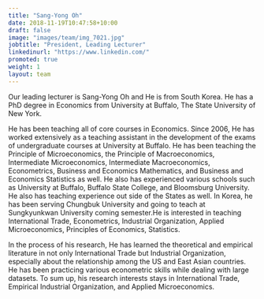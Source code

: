 ```yaml
---
title: "Sang-Yong Oh"
date: 2018-11-19T10:47:58+10:00
draft: false
image: "images/team/img_7021.jpg"
jobtitle: "President, Leading Lecturer"
linkedinurl: "https://www.linkedin.com/"
promoted: true
weight: 1
layout: team
---
```


Our leading lecturer is Sang-Yong Oh and He is from South Korea. He has a PhD degree in Economics from University at Buffalo, The State University of New York.

He has been teaching all of core courses in Economics. Since 2006, He has worked extensively as a teaching assistant in the development of the exams of undergraduate courses at University at Buffalo. He has been teaching the Principle of Microeconomics, the Principle of Macroeconomics, Intermediate Microeconomics, Intermediate Macroeconomics, Econometrics, Business and Economics Mathematics, and Business and Economics Statistics as well. He also has experienced various schools such as University at Buffalo, Buffalo State College, and Bloomsburg University. He also has teaching experience out side of the States as well. In Korea, he has been serving Chungbuk University and going to teach at Sungkyunkwan University coming semester.He is interested in teaching International Trade, Econometrics, Industrial Organization, Applied Microeconomics, Principles of Economics, Statistics.

In the process of his research, He has learned the theoretical and empirical literature in not only International Trade but Industrial Organization, especially about the relationship among the US and East Asian countries. He has been practicing various econometric skills while dealing with large datasets. To sum up, his research interests stays in International Trade, Empirical Industrial Organization, and Applied Microeconomics.
